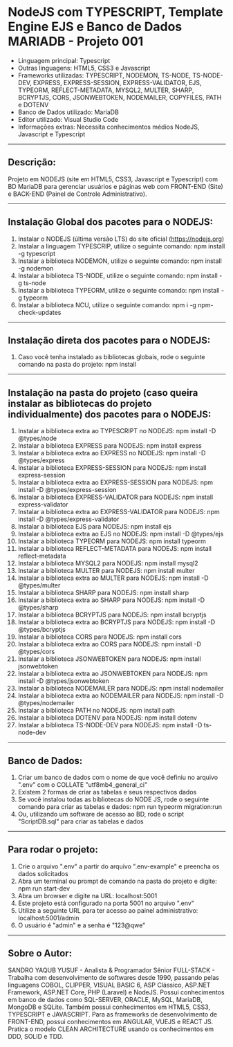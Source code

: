 # NodeJS com TYPESCRIPT, Template Engine EJS e Banco de Dados MARIADB - Projeto 001

* Linguagem principal: Typescript
* Outras linguagens: HTML5, CSS3 e Javascript
* Frameworks utilizadas: TYPESCRIPT, NODEMON, TS-NODE, TS-NODE-DEV, EXPRESS, EXPRESS-SESSION, EXPRESS-VALIDATOR, EJS, TYPEORM, REFLECT-METADATA, MYSQL2, MULTER, SHARP, BCRYPTJS, CORS, JSONWEBTOKEN, NODEMAILER, COPYFILES, PATH e DOTENV
* Banco de Dados utilizado: MariaDB
* Editor utilizado: Visual Studio Code
* Informações extras: Necessita conhecimentos médios NodeJS, Javascript e Typescript

----

## Descrição:

Projeto em NODEJS (site em HTML5, CSS3, Javascript e Typescript) com BD MariaDB para gerenciar usuários e páginas web com FRONT-END (Site) e BACK-END (Painel de Controle Administrativo).

----

## Instalação Global dos pacotes para o NODEJS:

1. Instalar o NODEJS (última versão LTS) do site oficial (https://nodejs.org)
2. Instalar a linguagem TYPESCRIP, utilize o seguinte comando: 
   npm install -g typescript
3. Instalar a biblioteca NODEMON, utilize o seguinte comando: 
   npm install -g nodemon
4. Instalar a biblioteca TS-NODE, utilize o seguinte comando: 
   npm install -g ts-node
5. Instalar a biblioteca TYPEORM, utilize o seguinte comando: 
   npm install -g typeorm
6. Instalar a biblioteca NCU, utilize o seguinte comando: 
   npm i -g npm-check-updates

----

## Instalação direta dos pacotes para o NODEJS:

1. Caso você tenha instalado as bibliotecas globais, rode o seguinte comando na pasta do projeto:
   npm install

----

## Instalação na pasta do projeto (caso queira instalar as bibliotecas do projeto individualmente) dos pacotes para o NODEJS:

01. Instalar a biblioteca extra ao TYPESCRIPT no NODEJS: 
    npm install -D @types/node
02. Instalar a biblioteca EXPRESS para NODEJS: 
    npm install express
03. Instalar a biblioteca extra ao EXPRESS no NODEJS: 
    npm install -D @types/express
04. Instalar a biblioteca EXPRESS-SESSION para NODEJS: 
    npm install express-session
05. Instalar a biblioteca extra ao EXPRESS-SESSION para NODEJS: 
    npm install -D @types/express-session
06. Instalar a biblioteca EXPRESS-VALIDATOR para NODEJS: 
    npm install express-validator
07. Instalar a biblioteca extra ao EXPRESS-VALIDATOR para NODEJS: 
    npm install -D @types/express-validator
08. Instalar a biblioteca EJS para NODEJS: 
    npm install ejs
09. Instalar a biblioteca extra ao EJS no NODEJS: 
    npm install -D @types/ejs
10. Instalar a biblioteca TYPEORM para NODEJS: 
    npm install typeorm
11. Instalar a biblioteca REFLECT-METADATA para NODEJS: 
    npm install reflect-metadata
12. Instalar a biblioteca MYSQL2 para NODEJS: 
    npm install mysql2
13. Instalar a biblioteca MULTER para NODEJS: 
    npm install multer
14. Instalar a biblioteca extra ao MULTER para NODEJS: 
    npm install -D @types/multer
15. Instalar a biblioteca SHARP para NODEJS: 
    npm install sharp
16. Instalar a biblioteca extra ao SHARP para NODEJS: 
    npm install -D @types/sharp
17. Instalar a biblioteca BCRYPTJS para NODEJS: 
    npm install bcryptjs
18. Instalar a biblioteca extra ao BCRYPTJS para NODEJS: 
    npm install -D @types/bcryptjs
19. Instalar a biblioteca CORS para NODEJS: 
    npm install cors
20. Instalar a biblioteca extra ao CORS para NODEJS: 
    npm install -D @types/cors
21. Instalar a biblioteca JSONWEBTOKEN para NODEJS: 
    npm install jsonwebtoken
22. Instalar a biblioteca extra ao JSONWEBTOKEN para NODEJS: 
    npm install -D @types/jsonwebtoken
23. Instalar a biblioteca NODEMAILER para NODEJS: 
    npm install nodemailer
24. Instalar a biblioteca extra ao NODEMAILER para NODEJS: 
    npm install -D @types/nodemailer
25. Instalar a biblioteca PATH no NODEJS: 
    npm install path
26. Instalar a biblioteca DOTENV para NODEJS:
    npm install dotenv
27. Instalar a biblioteca TS-NODE-DEV para NODEJS:
    npm install -D ts-node-dev

----

## Banco de Dados:

1. Criar um banco de dados com o nome de que você definiu no arquivo ".env" com o COLLATE "utf8mb4_general_ci"
2. Existem 2 formas de criar as tabelas e seus respectivos dados
3. Se você instalou todas as bibliotecas do NODE JS, rode o seguinte comando para criar as tabelas e dados:
   npm run typeorm migration:run
4. Ou, utilizando um software de acesso ao BD, rode o script "ScriptDB.sql" para criar as tabelas e dados

----

## Para rodar o projeto:

1. Crie o arquivo ".env" a partir do arquivo ".env-example" e preencha os dados solicitados
2. Abra um terminal ou prompt de comando na pasta do projeto e digite:
   npm run start-dev
3. Abra um browser e digite na URL:
   localhost:5001
4. Este projeto está configurado na porta 5001 no arquivo ".env"
5. Utilize a seguinte URL para ter acesso ao painel administrativo:
   localhost:5001/admin
6. O usuário é "admin" e a senha é "123@qwe"

----

## Sobre o Autor:

SANDRO YAQUB YUSUF - Analista & Programador Sênior FULL-STACK - Trabalha com desenvolvimento de softwares desde 1990, passando pelas linguagens COBOL, CLIPPER, VISUAL BASIC 6, ASP Clássico, ASP.NET Framework, ASP.NET Core, PHP (Laravel) e NodeJS. Possui conhecimentos em banco de dados como SQL-SERVER, ORACLE, MySQL, MariaDB, MongoDB e SQLite. Também possui conhecimentos em HTML5, CSS3, TYPESCRIPT e JAVASCRIPT. Para as frameworks de desenvolvimento de FRONT-END, possui conhecimentos em ANGULAR, VUEJS e REACT JS. Pratica o modelo CLEAN ARCHITECTURE usando os conhecimentos em DDD, SOLID e TDD.
